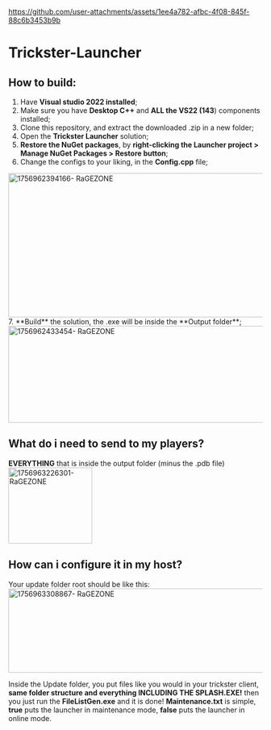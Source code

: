 https://github.com/user-attachments/assets/1ee4a782-afbc-4f08-845f-88c6b3453b9b


# Trickster-Launcher
## How to build:​
1. Have **Visual studio 2022 installed**;​
2. Make sure you have **Desktop C++** and **ALL the VS22 (143**) components installed;​
3. Clone this repository, and extract the downloaded .zip in a new folder;​
4. Open the **Trickster Launcher** solution;
5. **Restore the NuGet packages**, by **right-clicking the Launcher project > Manage NuGet Packages > Restore button**;
6. Change the configs to your liking, in the **Config.cpp** file;
<img width="1183" height="286" alt="1756962394166- RaGEZONE" src="https://github.com/user-attachments/assets/e936f4fb-df9f-4382-99b2-215208929bbe" />
7. **Build** the solution, the .exe will be inside the **Output folder**;
<img width="720" height="192" alt="1756962433454- RaGEZONE" src="https://github.com/user-attachments/assets/4fedc2a6-a4f4-4cfa-92b2-6e54a335fe89" />

## What do i need to send to my players?
**EVERYTHING** that is inside the output folder (minus the .pdb file)
<img width="166" height="151" alt="1756963226301- RaGEZONE" src="https://github.com/user-attachments/assets/64a907b1-fe18-4cd4-a944-88d4af99b0fa" />

## How can i configure it in my host?
Your update folder root should be like this:
<img width="762" height="167" alt="1756963308867- RaGEZONE" src="https://github.com/user-attachments/assets/a5a06a1d-98e1-4fec-a272-dcc0f1b2baea" />

Inside the Update folder, you put files like you would in your trickster client, **same folder structure and everything INCLUDING THE SPLASH.EXE!**
then you just run the **FileListGen.exe** and it is done!
**Maintenance.txt** is simple, **true** puts the launcher in maintenance mode, **false** puts the launcher in online mode.
